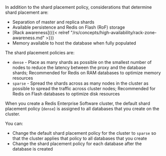 In addition to the shard placement policy, considerations that determine shard placement are:

- Separation of master and replica shards
- Available persistence and Redis on Flash (RoF) storage
- [Rack awareness]({{< relref "/rs/concepts/high-availability/rack-zone-awareness.md" >}})
- Memory available to host the database when fully populated

The shard placement policies are:

- `dense` - Place as many shards as possible on the smallest number of nodes to reduce the latency between the proxy and the database shards;
    Recommended for Redis on RAM databases to optimize memory resources
- `sparse` - Spread the shards across as many nodes in the cluster as possible to spread the traffic across cluster nodes;
    Recommended for Redis on Flash databases to optimize disk resources

When you create a Redis Enterprise Software cluster, the default shard placement policy (`dense`) is assigned to all databases that you create on the cluster.

You can:

- Change the default shard placement policy for the cluster to `sparse` so that the cluster applies that policy to all databases that you create
- Change the shard placement policy for each database after the database is created